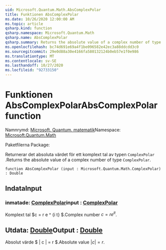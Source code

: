 ```yaml
---
uid: Microsoft.Quantum.Math.AbsComplexPolar
title: Funktionen AbsComplexPolar
ms.date: 10/26/2020 12:00:00 AM
ms.topic: article
qsharp.kind: function
qsharp.namespace: Microsoft.Quantum.Math
qsharp.name: AbsComplexPolar
qsharp.summary: Returns the absolute value of a complex number of type `ComplexPolar`.
ms.openlocfilehash: bc74d691e69a4f1be096582e42ec3a88ddcdd3c0
ms.sourcegitcommit: 29e0d88a30e4166fa580132124b0eb57e1f0e986
ms.translationtype: MT
ms.contentlocale: sv-SE
ms.lasthandoff: 10/27/2020
ms.locfileid: "92733150"
---
```

# <a name="abscomplexpolar-function"></a><span data-ttu-id="dd80d-102">Funktionen AbsComplexPolar</span><span class="sxs-lookup"><span data-stu-id="dd80d-102">AbsComplexPolar function</span></span>

<span data-ttu-id="dd80d-103">Namnrymd: [Microsoft. Quantum. matematik](xref:Microsoft.Quantum.Math)</span><span class="sxs-lookup"><span data-stu-id="dd80d-103">Namespace: [Microsoft.Quantum.Math](xref:Microsoft.Quantum.Math)</span></span>

<span data-ttu-id="dd80d-104">Paketfilerna [](https://nuget.org/packages/)</span><span class="sxs-lookup"><span data-stu-id="dd80d-104">Package: [](https://nuget.org/packages/)</span></span>


<span data-ttu-id="dd80d-105">Returnerar det absoluta värdet för ett komplext tal av typen `ComplexPolar` .</span><span class="sxs-lookup"><span data-stu-id="dd80d-105">Returns the absolute value of a complex number of type `ComplexPolar`.</span></span>

```qsharp
function AbsComplexPolar (input : Microsoft.Quantum.Math.ComplexPolar) : Double
```


## <a name="input"></a><span data-ttu-id="dd80d-106">Indata</span><span class="sxs-lookup"><span data-stu-id="dd80d-106">Input</span></span>

### <a name="input--complexpolar"></a><span data-ttu-id="dd80d-107">inmatade: [ComplexPolar](xref:Microsoft.Quantum.Math.ComplexPolar)</span><span class="sxs-lookup"><span data-stu-id="dd80d-107">input : [ComplexPolar](xref:Microsoft.Quantum.Math.ComplexPolar)</span></span>

<span data-ttu-id="dd80d-108">Komplext tal $c = r e ^ {i t} $.</span><span class="sxs-lookup"><span data-stu-id="dd80d-108">Complex number $c = r e^{i t}$.</span></span>



## <a name="output--double"></a><span data-ttu-id="dd80d-109">Utdata: [Double](xref:microsoft.quantum.lang-ref.double)</span><span class="sxs-lookup"><span data-stu-id="dd80d-109">Output : [Double](xref:microsoft.quantum.lang-ref.double)</span></span>

<span data-ttu-id="dd80d-110">Absolut värde $ | c | = r $.</span><span class="sxs-lookup"><span data-stu-id="dd80d-110">Absolute value $|c| = r$.</span></span>